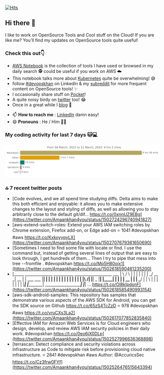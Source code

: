 [![Hits](https://hits.seeyoufarm.com/api/count/incr/badge.svg?url=https%3A%2F%2Fgithub.com%2Fakhan4u%2Fhit-counter&count_bg=%2379C83D&title_bg=%23555555&icon=&icon_color=%23E7E7E7&title=visits&edge_flat=false)](https://hits.seeyoufarm.com)

## Hi there 👋

I like to work on OpenSource Tools and Cool stuff on the Cloud! If you are like me? You'll find my updates on OpenSource tools quite useful!

### Check this out👇

* [AWS Notebook](https://histre.com/public/notebooks/dnllyanu/aws/) is the collection of tools I have used or browsed in my daily search 🕵️ could be useful if you work on AWS ☁️
* This notebook talks more about [Kubernetes](https://histre.com/public/notebooks/6uxdvo3y/kubernetes/) quite be overwhelming! 😅
* follow [#devopskhan](https://www.linkedin.com/feed/hashtag/devopskhan/) on LinkedIn & my [subreddit](https://www.reddit.com/r/devopskhan/) for more frequent content on OpenSource tools! ✨
* I occasionally share stuff on [Pocket](https://getpocket.com/@ej6g8d1dp2829A16a9Tf5d4T6bAMp3d8791rejDe86yem3bm4e14ex4fT4dluk29)!
* A quite noisy birdy on [twitter](https://twitter.com/Amaankhan4you) too! 😂
* Once in a great while I [blog](https://linuxparrot.com/) 😬


- 📫 **How to reach me** : [LinkedIn](https://www.linkedin.com/in/amaan-khan-linux-ninja) damn easy!
- 😄 **Pronouns** : He / Him 🤷‍♂️

### My coding activity for last 7 days 🐱💻

<img src="https://github.com/akhan4u/akhan4u/blob/main/images/stat.svg" alt="Amaan's Wakatime Activity!"/>

### 🔝 7 recent twitter posts
<!-- DEVDOJO:START -->
- [Code evolves, and we all spend time studying diffs. Delta aims to make this both efficient and enjoyable: it allows you to make extensive changes to the layout and styling of diffs, as well as allowing you to stay arbitrarily close to the default git/dif… https://t.co/0xnnUZ9EBg](https://twitter.com/Amaankhan4you/status/1502724296740941827)
- [aws-extend-switch-roles: Extend your AWS IAM switching roles by Chrome extension, Firefox add-on, or Edge add-on
⭐️ 1041
#devopskhan #aws
https://t.co/KxkoyypyLX](https://twitter.com/Amaankhan4you/status/1502707679361650690)
- [Sometimes I need to find some file with locate or find. I use the command but, instead of getting several lines of output that are easy to look through, I get hundreds of them... Then I try to pipe that mess into tree --fromfile . #devopskhan https://t.co/Mp5H80oix1](https://twitter.com/Amaankhan4you/status/1502618590461235200)
- [_____ ______________ __________ ___________________ ___ | \ / \ | | | | | | | \_/ __ \_| __ | | ___ ___ |__| | | | | | | | | | | | | | | |\ /| |__| _ |__| |____| | | | | __ | | | \___/ | | \ | | | | | | | |___| |__________| \_____________________| |___| … https://t.co/Ol8kIpdsnF](https://twitter.com/Amaankhan4you/status/1502618585490993154)
- [aws-sdk-android-samples: This repository has samples that demonstrate various aspects of the AWS SDK for Android, you can get the SDK source on Github https://t.co/65zS4TcZzD
⭐️ 978
#devopskhan #aws
https://t.co/vruCXs3La2](https://twitter.com/Amaankhan4you/status/1502617077852835840)
- [Effective IAM for Amazon Web Services is for Cloud engineers who design, develop, and review AWS IAM security policies in their daily work. #devopskhan https://t.co/0eo6jX0DLp](https://twitter.com/Amaankhan4you/status/1502527996636368898)
- [terrascan: Detect compliance and security violations across Infrastructure as Code to mitigate risk before provisioning cloud native infrastructure.
⭐️ 2841
#devopskhan #aws
Author: @AccuricsSec
https://t.co/Cz3frw0FYf](https://twitter.com/Amaankhan4you/status/1502526476515643394)
<!-- DEVDOJO:END -->

<!-- ![Amaan's GitHub stats](https://github-readme-stats.vercel.app/api?username=akhan4u&count_private=true&show_icons=true&hide=contribs) -->
